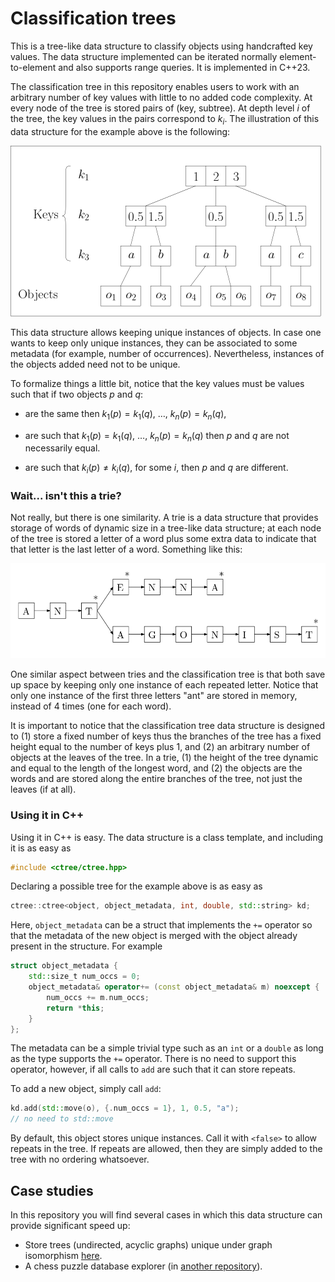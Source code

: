 # Classification trees

This is a tree-like data structure to classify objects using handcrafted key values. The data structure implemented can be iterated normally element-to-element and also supports range queries. It is implemented in C++23.

The classification tree in this repository enables users to work with an arbitrary number of key values with little to no added code complexity. At every node of the tree is stored pairs of (key, subtree). At depth level $i$ of the tree, the key values in the pairs correspond to $k_i$. The illustration of this data structure for the example above is the following:

![The example of the data structure using the example in the figure above.](figures/classification_tree_example.png)

This data structure allows keeping unique instances of objects. In case one wants to keep only unique instances, they can be associated to some metadata (for example, number of occurrences). Nevertheless, instances of the objects added need not to be unique.

To formalize things a little bit, notice that the key values must be values such that if two objects $p$ and $q$:

-   are the same then $k_1(p) = k_1(q)$, $\dots$, $k_n(p) = k_n(q)$,

-   are such that $k_1(p) = k_1(q)$, $\dots$, $k_n(p) = k_n(q)$ then $p$ and $q$ are not necessarily equal.

-   are such that $k_i(p) \neq k_i(q)$, for some $i$, then $p$ and $q$ are different.

### Wait... isn't this a trie?

Not really, but there is one similarity. A trie is a data structure that provides storage of words of dynamic size in a tree-like data structure; at each node of the tree is stored a letter of a word plus some extra data to indicate that that letter is the last letter of a word. Something like this:

![An example of a trie. The words that the trie contains are: "ant", "ante", "antenna", "antagonist"](figures/trie.png)

One similar aspect between tries and the classification tree is that both save up space by keeping only one instance of each repeated letter. Notice that only one instance of the first three letters "ant" are stored in memory, instead of 4 times (one for each word).

It is important to notice that the classification tree data structure is designed to (1) store a fixed number of keys thus the branches of the tree has a fixed height equal to the number of keys plus 1, and (2) an arbitrary number of objects at the leaves of the tree. In a trie, (1) the height of the tree dynamic and equal to the length of the longest word, and (2) the objects are the words and are stored along the entire branches of the tree, not just the leaves (if at all).

### Using it in C++

Using it in C++ is easy. The data structure is a class template, and including it is as easy as

```cpp
#include <ctree/ctree.hpp>
```

Declaring a possible tree for the example above is as easy as

```cpp
ctree::ctree<object, object_metadata, int, double, std::string> kd;
```

Here, `object_metadata` can be a struct that implements the `+=` operator so that the metadata of the new object is merged with the object already present in the structure. For example

```cpp
struct object_metadata {
    std::size_t num_occs = 0;
    object_metadata& operator+= (const object_metadata& m) noexcept {
        num_occs += m.num_occs;
        return *this;
    }
};
```

The metadata can be a simple trivial type such as an `int` or a `double` as long as the type supports the `+=` operator. There is no need to support this operator, however, if all calls to `add` are such that it can store repeats.

To add a new object, simply call `add`:

```cpp
kd.add(std::move(o), {.num_occs = 1}, 1, 0.5, "a");
// no need to std::move
```

By default, this object stores unique instances. Call it with `<false>` to allow repeats in the tree. If repeats are allowed, then they are simply added to the tree with no ordering whatsoever.

## Case studies

In this repository you will find several cases in which this data structure can provide significant speed up:

-   Store trees (undirected, acyclic graphs) unique under graph isomorphism [here](/tree/main/cases/trees/README.md).
-   A chess puzzle database explorer (in [another repository](https://github.com/lluisalemanypuig/chesspebase.git)).
